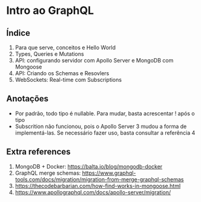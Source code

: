 # Intro ao GraphQL

## Índice

1. Para que serve, conceitos e Hello World
2. Types, Queries e Mutations
3. API: configurando servidor com Apollo Server e MongoDB com Mongoose
4. API: Criando os Schemas e Resovlers
5. WebSockets: Real-time com Subscriptions

## Anotações

- Por padrão, todo tipo é nullable. Para mudar, basta acrescentar ! após o tipo
- Subscrition não funcionou, pois o Apollo Server 3 mudou a forma de implementá-las. Se necessário fazer uso, basta consultar a referência 4

## Extra references

1. MongoDB + Docker: https://balta.io/blog/mongodb-docker
2. GraphQL merge schemas: https://www.graphql-tools.com/docs/migration/migration-from-merge-graphql-schemas
3. https://thecodebarbarian.com/how-find-works-in-mongoose.html
4. https://www.apollographql.com/docs/apollo-server/migration/
